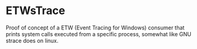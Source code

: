# ETWsTrace
Proof of concept of a ETW (Event Tracing for Windows) consumer that prints system calls executed from a specific process, somewhat like GNU strace does on linux.

